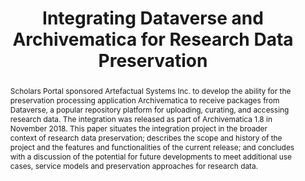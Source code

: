 ---
abstract: Scholars Portal sponsored Artefactual Systems Inc. to develop the ability
  for the preservation processing application Archivematica to receive packages from
  Dataverse, a popular repository platform for uploading, curating, and accessing
  research data. The integration was released as part of Archivematica 1.8 in November
  2018. This paper situates the integration project in the broader context of research
  data preservation; describes the scope and history of the project and the features
  and functionalities of the current release; and concludes with a discussion of the
  potential for future developments to meet additional use cases, service models and
  preservation approaches for research data.
creators:
- Goodchild, Meghan
- Hurley, Grant
date: null
document_url: https://services.phaidra.univie.ac.at/api/object/o:1081756/download
grand_parent: iPRES
institutions: []
keywords: []
landing_page_url: https://phaidra.univie.ac.at/o:1081756
language: eng
layout: publication
license: CC BY 4.0 International
notes_url: null
parent: iPRES 2019
presentation_url: null
publication_type: paper
size: 392860
source_name: iPRES
title: 'Integrating Dataverse and Archivematica for Research Data Preservation '
year: 2019
---